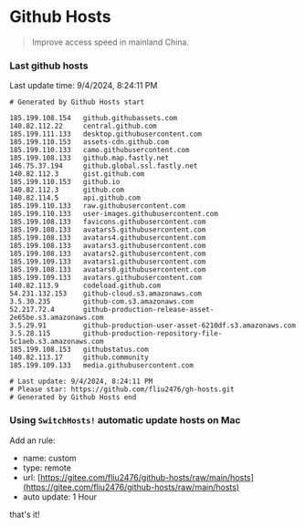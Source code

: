 # Github Hosts

> Improve access speed in mainland China.

### Last github hosts

Last update time: 9/4/2024, 8:24:11 PM

```base
# Generated by Github Hosts start 

185.199.108.154   github.githubassets.com
140.82.112.22     central.github.com
185.199.111.133   desktop.githubusercontent.com
185.199.110.153   assets-cdn.github.com
185.199.110.133   camo.githubusercontent.com
185.199.108.133   github.map.fastly.net
146.75.37.194     github.global.ssl.fastly.net
140.82.112.3      gist.github.com
185.199.110.153   github.io
140.82.112.3      github.com
140.82.114.5      api.github.com
185.199.110.133   raw.githubusercontent.com
185.199.110.133   user-images.githubusercontent.com
185.199.108.133   favicons.githubusercontent.com
185.199.108.133   avatars5.githubusercontent.com
185.199.108.133   avatars4.githubusercontent.com
185.199.108.133   avatars3.githubusercontent.com
185.199.108.133   avatars2.githubusercontent.com
185.199.109.133   avatars1.githubusercontent.com
185.199.108.133   avatars0.githubusercontent.com
185.199.109.133   avatars.githubusercontent.com
140.82.113.9      codeload.github.com
54.231.132.153    github-cloud.s3.amazonaws.com
3.5.30.235        github-com.s3.amazonaws.com
52.217.72.4       github-production-release-asset-2e65be.s3.amazonaws.com
3.5.29.91         github-production-user-asset-6210df.s3.amazonaws.com
3.5.28.115        github-production-repository-file-5c1aeb.s3.amazonaws.com
185.199.108.153   githubstatus.com
140.82.113.17     github.community
185.199.109.133   media.githubusercontent.com

# Last update: 9/4/2024, 8:24:11 PM
# Please star: https://github.com/fliu2476/gh-hosts.git
# Generated by Github Hosts end
```

### Using `SwitchHosts!` automatic update hosts on Mac
Add an rule:
- name: custom
- type: remote
- url: [https://gitee.com/fliu2476/github-hosts/raw/main/hosts](https://gitee.com/fliu2476/github-hosts/raw/main/hosts)
- auto update: 1 Hour

that's it!

